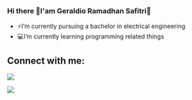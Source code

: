 ### Hi there 👋I'am Geraldio Ramadhan Safitri👋 

- ⚡I’m currently pursuing a bachelor in electrical engineering   
- :computer:I’m currently learning programming related things

## Connect with me:
<p align="left">
<a href="https://www.linkedin.com/in/geraldiors">
<img src="https://img.shields.io/badge/LinkedIn-blue?style=flat&logo=linkedin&labelColor=blue">
</a>
</p>
<p align="left">
<a href="https://www.linkedin.com/in/geraldiors">
<img src="https://img.shields.io/badge/Instagram-ff69b4?style=flat&logo=Instagram&logoColor=white">
</a>
</p>

